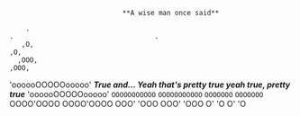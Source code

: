 							    **A wise man once said**

        .								       								.								    .
       ,O,								       							       ,O,
      ,OOO,								     			                                      ,OOO,
'oooooOOOOOooooo'			***True and... Yeah that's pretty true yeah true, pretty true***			'oooooOOOOOooooo'
  `OOOOOOOOOOO`							  								  `OOOOOOOOOOO`
    `OOOOOOO`						        								    `OOOOOOO`                        
    OOOO'OOOO						       									    OOOO'OOOO
   OOO'   'OOO						    									   OOO'   'OOO
  O'         'O						 									  O'         'O
